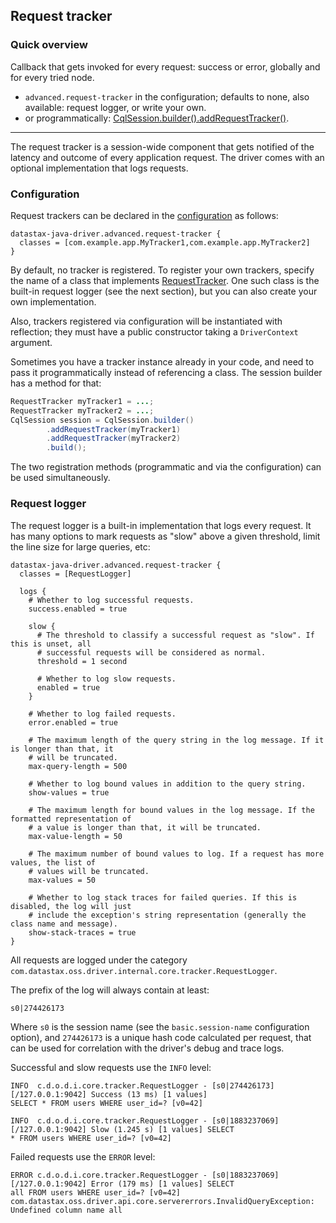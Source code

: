 ## Request tracker

### Quick overview

Callback that gets invoked for every request: success or error, globally and for every tried node.

* `advanced.request-tracker` in the configuration; defaults to none, also available: request logger,
  or write your own.
* or programmatically:
  [CqlSession.builder().addRequestTracker()][SessionBuilder.addRequestTracker].

-----

The request tracker is a session-wide component that gets notified of the latency and outcome of
every application request. The driver comes with an optional implementation that logs requests.

### Configuration

Request trackers can be declared in the [configuration](../configuration/) as follows:

```
datastax-java-driver.advanced.request-tracker {
  classes = [com.example.app.MyTracker1,com.example.app.MyTracker2]
}
```

By default, no tracker is registered. To register your own trackers, specify the name of a class
that implements [RequestTracker]. One such class is the built-in request logger (see the next
section), but you can also create your own implementation.

Also, trackers registered via configuration will be instantiated with reflection; they must have a
public constructor taking a `DriverContext` argument.

Sometimes you have a tracker instance already in your code, and need to pass it programmatically
instead of referencing a class. The session builder has a method for that:

```java
RequestTracker myTracker1 = ...;
RequestTracker myTracker2 = ...;
CqlSession session = CqlSession.builder()
        .addRequestTracker(myTracker1)
        .addRequestTracker(myTracker2)
        .build();
```

The two registration methods (programmatic and via the configuration) can be used simultaneously.

### Request logger

The request logger is a built-in implementation that logs every request. It has many options to mark
requests as "slow" above a given threshold, limit the line size for large queries, etc:

```
datastax-java-driver.advanced.request-tracker {
  classes = [RequestLogger]

  logs {
    # Whether to log successful requests.
    success.enabled = true

    slow {
      # The threshold to classify a successful request as "slow". If this is unset, all
      # successful requests will be considered as normal.
      threshold = 1 second

      # Whether to log slow requests.
      enabled = true
    }

    # Whether to log failed requests.
    error.enabled = true

    # The maximum length of the query string in the log message. If it is longer than that, it
    # will be truncated.
    max-query-length = 500

    # Whether to log bound values in addition to the query string.
    show-values = true

    # The maximum length for bound values in the log message. If the formatted representation of
    # a value is longer than that, it will be truncated.
    max-value-length = 50

    # The maximum number of bound values to log. If a request has more values, the list of
    # values will be truncated.
    max-values = 50

    # Whether to log stack traces for failed queries. If this is disabled, the log will just
    # include the exception's string representation (generally the class name and message).
    show-stack-traces = true
}
```

All requests are logged under the category
`com.datastax.oss.driver.internal.core.tracker.RequestLogger`.

The prefix of the log will always contain at least: 

```
s0|274426173
```

Where `s0` is the session name (see the `basic.session-name` configuration option), and `274426173`
is a unique hash code calculated per request, that can be used for correlation with the driver's
debug and trace logs.


Successful and slow requests use the `INFO` level:

```
INFO  c.d.o.d.i.core.tracker.RequestLogger - [s0|274426173][/127.0.0.1:9042] Success (13 ms) [1 values]
SELECT * FROM users WHERE user_id=? [v0=42]

INFO  c.d.o.d.i.core.tracker.RequestLogger - [s0|1883237069][/127.0.0.1:9042] Slow (1.245 s) [1 values] SELECT
* FROM users WHERE user_id=? [v0=42]
```

Failed requests use the `ERROR` level:

```
ERROR c.d.o.d.i.core.tracker.RequestLogger - [s0|1883237069][/127.0.0.1:9042] Error (179 ms) [1 values] SELECT
all FROM users WHERE user_id=? [v0=42]
com.datastax.oss.driver.api.core.servererrors.InvalidQueryException: Undefined column name all
```

[RequestTracker]: https://docs.datastax.com/en/drivers/java/4.12/com/datastax/oss/driver/api/core/tracker/RequestTracker.html
[SessionBuilder.addRequestTracker]: https://docs.datastax.com/en/drivers/java/4.12/com/datastax/oss/driver/api/core/session/SessionBuilder.html#addRequestTracker-com.datastax.oss.driver.api.core.tracker.RequestTracker-